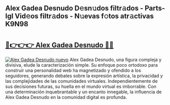 ## Alex Gadea Desnudo D𝚎sn𝚞dos filtr𝚊dos - Parts-IgI Vid𝚎os filtr𝚊dos - N𝚞evas f𝚘tos atr𝚊ctivas K9N98

# <h2><a href="http://mb0o7b7.tromn.icu/?c=Alex+Gadea+Desnudo">🔗👉👉👉 Alex Gadea Desnudo 🔗🔗</a></h2>

[![Alex Gadea Desnudo nuevo](https://i.imgur.com/pEAQMta.gif)](http://mb0o7b7.tromn.icu/?c=Alex+Gadea+Desnudo)
Alex Gadea Desnudo, una figura compleja y divisiva, elude la caracterización simple. Su enfoque poco ortodoxo para construir una personalidad web ha magnetizado y ofendido a los seguidores, generando debates sobre la expresión artística, la privacidad y las complejidades de las comunidades virtuales. Independientemente de sus decisiones futuras, su huella en el mundo virtual es imborrable. Con una determinación inquebrantable y un encanto innegable, la influencia de Alex Gadea Desnudo en la comunidad digital es profunda.
